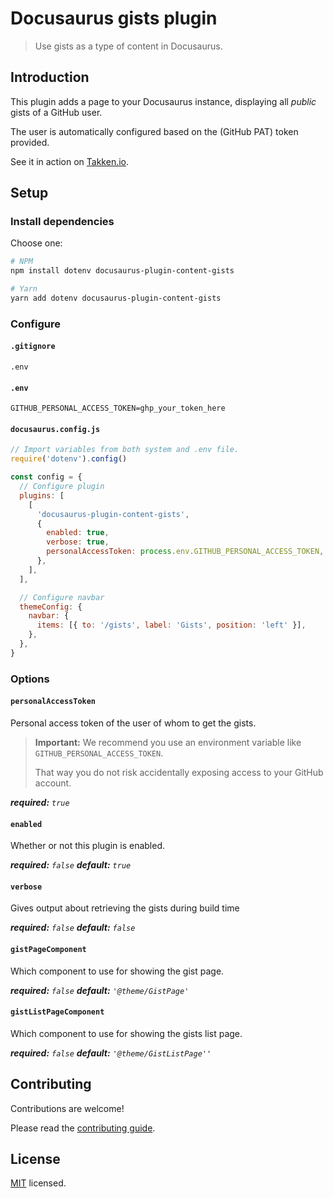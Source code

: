 # Docusaurus gists plugin

> Use gists as a type of content in Docusaurus.

## Introduction

This plugin adds a page to your Docusaurus instance, displaying all _public_ gists of a GitHub user.

The user is automatically configured based on the (GitHub PAT) token provided.

See it in action on [Takken.io](https://takken.io).

## Setup

### Install dependencies

Choose one:

```bash
# NPM
npm install dotenv docusaurus-plugin-content-gists

# Yarn
yarn add dotenv docusaurus-plugin-content-gists
```

### Configure

#### `.gitignore`

```gitignore
.env
```

#### `.env`

```env
GITHUB_PERSONAL_ACCESS_TOKEN=ghp_your_token_here
```

#### `docusaurus.config.js`

```js
// Import variables from both system and .env file.
require('dotenv').config()

const config = {
  // Configure plugin
  plugins: [
    [
      'docusaurus-plugin-content-gists',
      {
        enabled: true,
        verbose: true,
        personalAccessToken: process.env.GITHUB_PERSONAL_ACCESS_TOKEN,
      },
    ],
  ],

  // Configure navbar
  themeConfig: {
    navbar: {
      items: [{ to: '/gists', label: 'Gists', position: 'left' }],
    },
  },
}
```

### Options

#### `personalAccessToken`

Personal access token of the user of whom to get the gists.

> **Important:** We recommend you use an environment variable like `GITHUB_PERSONAL_ACCESS_TOKEN`.
>
> That way you do not risk accidentally exposing access to your GitHub account.

_**required:** `true`_

#### `enabled`

Whether or not this plugin is enabled.

_**required:** `false`_ _**default:** `true`_

#### `verbose`

Gives output about retrieving the gists during build time

_**required:** `false`_ _**default:** `false`_

#### `gistPageComponent`

Which component to use for showing the gist page.

_**required:** `false`_ _**default:** `'@theme/GistPage'`_

#### `gistListPageComponent`

Which component to use for showing the gists list page.

_**required:** `false`_ _**default:** `'@theme/GistListPage''`_

## Contributing

Contributions are welcome!

Please read the [contributing guide](./CONTRIBUTING.md).

## License

[MIT](./LICENSE) licensed.
